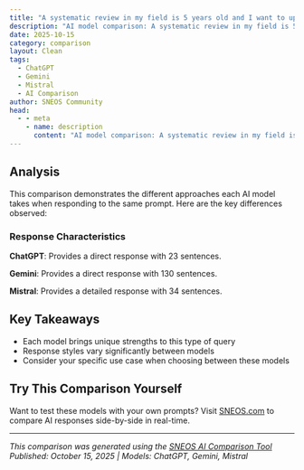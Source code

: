 ```yaml
---
title: "A systematic review in my field is 5 years old and I want to update it. Help me: 1) Obtain the original search strategies and eligibility criteria"
description: "AI model comparison: A systematic review in my field is 5 years old and I want to update it. Help me: 1) Obtain the origi..."
date: 2025-10-15
category: comparison
layout: Clean
tags:
  - ChatGPT
  - Gemini
  - Mistral
  - AI Comparison
author: SNEOS Community
head:
  - - meta
    - name: description
      content: "AI model comparison: A systematic review in my field is 5 years old and I want to update it. Help me: 1) Obtain the original search strategie..."
---
```


<ChatComparison
  title="A systematic review in my field is 5 years old and I want to update it. Help me: 1) Obtain the original search strategies and eligibility criteria"
  prompt="A systematic review in my field is 5 years old and I want to update it. Help me: 1) Obtain the original search strategies and eligibility criteria"
  :responses='{"ChatGPT": "Updating a systematic review involves a few key steps. To effectively obtain the original search strategies and eligibility criteria from the older review, consider the following approach:\n\n### 1. Locate the Original Systematic Review\n- **Journal Website**: Start by finding the systematic review in a journal database (PubMed, JSTOR, etc.) or the journal\u0027s official website. Use relevant keywords, the title, or the authors\u2019 names to search.\n- **Library Access**: If you have access to an academic library, they might have subscriptions to journals. Use library resources or consult a librarian.\n\n### 2. Review the Full Text\n- **Methods Section**: Systematic reviews will typically have a dedicated \u0022Methods\u0022 section where the authors outline the search strategies and eligibility criteria.\n- **Supplementary Materials**: Sometimes, detailed methods, including search strategies, are provided in supplementary materials. Check if there are any additional documents linked to the original article.\n\n### 3. Reference the Original Review\n- If you have difficulty accessing the full text, see if there\u0027s an accompanying reference list where you might find details about the databases searched, key terms, and eligibility criteria.\n\n### 4. Contact the Authors\n- **Reach Out**: If the original search strategies are not detailed enough in the publication, you might consider contacting the authors directly (if they are reachable). They can provide insights or details regarding their methods.\n\n### 5. Look for Protocols\n- **Check for Registered Protocols**: Some systematic reviews are registered in platforms like PROSPERO. If the original review authors registered their protocol, it may contain detailed information about their search strategies and eligibility criteria.\n\n### 6. Utilize Existing Databases\n- Check out databases like Cochrane, trials registries, or other sources where systematic reviews are documented. They may provide additional context or links to the original review.\n\nOnce you have access to the search strategies and eligibility criteria, you can then proceed with your update by searching for new literature following the same methodologies, ensuring comparability with the original systematic review.", "Gemini": "Updating a systematic review is a valuable contribution! The first and most critical step is indeed to thoroughly understand the original review\u0027s methodology. Here\u0027s a systematic approach to obtain the original search strategies and eligibility criteria:\n\n---\n\n## Phase 1: Exhaustive Search of the Published Article and Supplementary Materials\n\nThis is your primary and most accessible source.\n\n1.  **Read the Main Article Thoroughly:**\n    *   **Methods Section:** This is where the authors *must* describe their approach. Look for subsections on:\n        *   **Search Strategy:**\n            *   List of databases searched (e.g., PubMed, Embase, Cochrane CENTRAL, Web of Science, CINAHL).\n            *   Date ranges of the search.\n            *   Key search terms or keywords used (often a truncated list).\n            *   Mention of Boolean operators (AND/OR), truncation (*), wildcard (?), field codes (e.g., [tiab] for title/abstract).\n            *   Information on grey literature searches (e.g., clinical trial registries, conference proceedings, theses, hand-searching reference lists).\n            *   *Crucially, look for statements like:* \u0022The full search strategy for PubMed is provided in Appendix 1,\u0022 or \u0022See Supplementary Material for complete search strings.\u0022\n        *   **Eligibility Criteria:**\n            *   This is typically described using the PICO (Population, Intervention, Comparator, Outcome) or PEO (Population, Exposure, Outcome) framework, or sometimes PICOS (PICO \u002B Study Design).\n            *   **Participants/Population:** Who was studied? (e.g., adults with type 2 diabetes, children aged 6-12).\n            *   **Intervention/Exposure:** What was the focus? (e.g., a specific drug, a behavioral therapy, environmental pollutant).\n            *   **Comparator (if applicable):** What was the intervention compared against? (e.g., placebo, standard care, no intervention).\n            *   **Outcomes:** What were the primary and secondary outcomes measured? (e.g., blood pressure, quality of life, adverse events).\n            *   **Study Design:** What types of studies were included? (e.g., randomized controlled trials, observational studies, cohort studies).\n            *   **Language:** Were there language restrictions? (e.g., English only).\n            *   **Publication Date:** Were there date restrictions? (e.g., published after 2000).\n            *   **Publication Status:** Were only published studies included, or grey literature too? (e.g., \u0022peer-reviewed articles only,\u0022 or \u0022including conference abstracts\u0022).\n\n2.  **Scrutinize Appendices and Supplementary Materials:**\n    *   **Check the end of the main article:** Many journals include appendices here.\n    *   **Look for links on the journal\u0027s website:** Most journals host supplementary files online, often linked directly from the article\u0027s landing page. These might be PDF documents, Word files, or Excel sheets.\n    *   **What to look for:**\n        *   **Full Search Strategies:** This is the *most likely* place to find the complete, line-by-line search strings for *each database* used. This is gold! It will show you exactly how they combined terms, applied field codes, and used limits.\n        *   **Detailed Eligibility Tables:** Sometimes a table outlining inclusion and exclusion criteria with specific examples is provided.\n        *   **PRISMA Flow Diagram:** While not the criteria itself, this diagram can give you an overview of how many studies were identified and screened, and where exclusions happened, which implicitly reflects the criteria.\n\n---\n\n## Phase 2: Check for Pre-registration or Protocol Publication\n\nMany systematic reviews are pre-registered or have a published protocol, which often contains more detail than the final published paper.\n\n1.  **PROSPERO (International Prospective Register of Systematic Reviews):**\n    *   **Check the published article:** Look for a PROSPERO registration number (e.g., \u0022PROSPERO CRD42018xxxxxx\u0022) usually in the methods section or acknowledgements.\n    *   **Search PROSPERO directly:** Go to [www.crd.york.ac.uk/prospero/](http://www.crd.york.ac.uk/prospero/) and search by the review\u0027s title, keywords, or the lead author\u0027s name.\n    *   **What you might find:** PROSPERO registrations require detailed information on eligibility criteria, planned search strategies for *each database*, data extraction plans, and risk of bias assessment methods. This can be an incredibly rich source.\n\n2.  **Other Registries/Protocol Journals:**\n    *   **OSF Registries:** ([osf.io/registries](http://osf.io/registries)) Some reviews might be registered here.\n    *   **Cochrane Library / Joanna Briggs Institute (JBI):** If the original review was conducted by a Cochrane or JBI group, their protocols are typically published in the Cochrane Database of Systematic Reviews or the JBI Evidence Synthesis.\n    *   **Specific Protocol Journals:** Some journals specifically publish systematic review protocols (e.g., *Systematic Reviews* journal by BMC).\n\n---\n\n## Phase 3: Contact the Original Authors\n\nIf after Phases 1 and 2 you still cannot find the complete information, contacting the original authors is a professional and often fruitful approach.\n\n1.  **Identify the Corresponding Author:** Their email address is usually provided in the published article.\n2.  **Draft a Polite and Specific Email:**\n    *   **Introduce yourself:** Briefly state your affiliation and purpose.\n    *   **State your intention:** Clearly mention you are planning to update their systematic review. Acknowledge their work.\n    *   **Be specific about what you need:**\n        *   \u0022We are having difficulty locating the full search strategy as run in [specific database, e.g., Embase or Web of Science].\u0022\n        *   \u0022Could you please share the complete search strategy files (e.g., text files or screenshots) for each database used in your review?\u0022\n        *   \u0022Are there any additional details regarding your eligibility criteria that were not fully captured in the published article or PROSPERO registration?\u0022\n    *   **Offer collaboration (optional but can be helpful):** You might suggest acknowledging their contribution in your update or even offering them a chance to be involved if appropriate and they are interested.\n    *   **Thank them in advance:**\n    *   **Example Email Snippet:**\n        \u003E Dear Dr. [Author\u0027s Last Name],\n        \u003E\n        \u003E My name is [Your Name] from [Your Institution]. I am a researcher in [Your Field] and I am planning to update your excellent systematic review, \u0022[Review Title],\u0022 published in [Journal Name] (DOI: [DOI]).\n        \u003E\n        \u003E To ensure consistency and rigor in our update, we are trying to obtain the complete, line-by-line search strategies as run in each of the databases you utilized (e.g., PubMed, Embase, Web of Science). While we found some details in the article\u0027s methods section and supplementary materials, we are keen to replicate the exact searches for all platforms.\n        \u003E\n        \u003E Would you be able to share these full search strategies with us, or point us to where we might find them? Any guidance on specific eligibility criteria nuances not fully captured in the main text would also be greatly appreciated.\n        \u003E\n        \u003E Thank you very much for your time and assistance.\n        \u003E\n        \u003E Sincerely,\n        \u003E [Your Name]\n        \u003E [Your Affiliation]\n        \u003E [Your Contact Info]\n\n3.  **Be Patient:** Authors are busy. Give them a week or two to respond. If you don\u0027t hear back, a single polite follow-up email is acceptable.\n\n---\n\n## Phase 4: Consult a Research Librarian (Highly Recommended!)\n\nResearch librarians, especially those specializing in systematic reviews or your specific field, are experts in database searching and locating information.\n\n*   **How they can help:**\n    *   They can often help you navigate complex journal websites or institutional repositories.\n    *   They might have access to specialized databases or resources that you don\u0027t.\n    *   They can review the published methods and give you advice on where the full strategies might be hidden, or how to *reconstruct* them if they are truly unavailable.\n    *   They can offer invaluable advice for developing your *updated* search strategy.\n\n---\n\n## What if You Still Can\u0027t Get the Full Strategy? (Worst Case Scenario)\n\nIf, after all these steps, you cannot obtain the complete search strategies for all databases, you will need to:\n\n1.  **Clearly document your attempts:** State in your updated review that you made every effort to obtain the original strategies and outline the steps you took.\n2.  **Reconstruct the strategy:** Based on the keywords and partial strategies provided in the main paper, and potentially the eligibility criteria, you will need to infer and reconstruct a search strategy as closely as possible. This is more challenging but sometimes necessary. You\u0027ll need to justify your reconstruction.\n3.  **Acknowledge limitations:** Be transparent about the fact that you had to reconstruct part of the original methodology.\n\nBy following this systematic approach, you significantly increase your chances of obtaining the original search strategies and eligibility criteria, setting a strong foundation for your updated systematic review. Good luck!", "Mistral": "Updating a systematic review is a valuable endeavor, as it ensures that the most current evidence is considered. Here are the steps you can follow to obtain the original search strategies and eligibility criteria:\n\n### 1. Locate the Original Systematic Review\n- **Identify the Review**: Ensure you have the full text of the original systematic review. This is usually available through academic databases such as PubMed, Cochrane Library, or Google Scholar.\n- **Check the Methods Section**: The methods section of the review typically includes detailed information about the search strategies and eligibility criteria.\n\n### 2. Extract Search Strategies\n- **Search Terms and Databases**: Look for the specific search terms, keywords, and databases used in the original review. This information is often presented in a table or a detailed paragraph.\n- **Boolean Operators**: Note the use of Boolean operators (AND, OR, NOT) and any filters applied (e.g., date range, language).\n- **Supplementary Materials**: Sometimes, the search strategies are provided in supplementary materials or appendices. Check these sections if the main text does not provide sufficient detail.\n\n### 3. Extract Eligibility Criteria\n- **Inclusion Criteria**: Identify the criteria used to include studies in the review. This might include study design, population characteristics, interventions, comparisons, and outcomes (PICO framework).\n- **Exclusion Criteria**: Note any specific exclusion criteria, such as language restrictions, publication types, or study quality thresholds.\n- **Time Frame**: Determine the time frame covered by the original review. This will help you decide the starting point for your updated search.\n\n### 4. Contact the Authors\n- **Email Correspondence**: If the methods section does not provide enough detail, consider contacting the authors of the original review. They may be able to provide additional information or even share their original search strategies and eligibility criteria.\n- **Professional Networks**: Use professional networks like ResearchGate or LinkedIn to reach out to the authors if their contact information is not readily available.\n\n### 5. Document Everything\n- **Create a Detailed Record**: Document all the information you gather, including the search strategies, databases, inclusion/exclusion criteria, and any additional filters or limitations.\n- **Organize Information**: Use a structured format to organize this information, such as a table or a flowchart, to ensure clarity and ease of reference.\n\n### Example Template for Documentation\n\n#### Search Strategies\n| Database       | Search Terms                                  | Boolean Operators | Filters                  |\n|----------------|-----------------------------------------------|--------------------|--------------------------|\n| PubMed         | (\u0022intervention\u0022 OR \u0022treatment\u0022) AND \u0022outcome\u0022 | AND, OR            | Date: 2000-2018, English |\n| Cochrane       | (\u0022intervention\u0022 OR \u0022treatment\u0022) AND \u0022outcome\u0022 | AND, OR            | Date: 2000-2018, English |\n| Embase         | (\u0022intervention\u0022 OR \u0022treatment\u0022) AND \u0022outcome\u0022 | AND, OR            | Date: 2000-2018, English |\n\n#### Eligibility Criteria\n- **Inclusion Criteria**:\n  - Study Design: Randomized controlled trials (RCTs)\n  - Population: Adults aged 18-65\n  - Intervention: Specific treatment X\n  - Comparison: Placebo or standard care\n  - Outcomes: Primary outcome Y, secondary outcome Z\n\n- **Exclusion Criteria**:\n  - Non-English language studies\n  - Studies with high risk of bias\n  - Studies published before 2000\n\n### Next Steps\nOnce you have obtained and documented the original search strategies and eligibility criteria, you can proceed with updating the review. This will involve:\n1. **Conducting a New Search**: Use the same search strategies but update the date range to cover the period since the original review.\n2. **Screening and Selection**: Apply the same eligibility criteria to screen and select new studies.\n3. **Data Extraction and Synthesis**: Extract data from the new studies and synthesize it with the existing data from the original review.\n\nBy following these steps, you can ensure a thorough and systematic update of the review, maintaining the rigor and reliability of the original work."}' published-date="{DateTime.UtcNow:HH:mm}"
/>

## Analysis

This comparison demonstrates the different approaches each AI model takes when responding to the same prompt. Here are the key differences observed:

### Response Characteristics

**ChatGPT**: Provides a direct response with 23 sentences. 

**Gemini**: Provides a direct response with 130 sentences. 

**Mistral**: Provides a detailed response with 34 sentences. 

## Key Takeaways

- Each model brings unique strengths to this type of query
- Response styles vary significantly between models
- Consider your specific use case when choosing between these models

## Try This Comparison Yourself

Want to test these models with your own prompts? Visit [SNEOS.com](https://sneos.com) to compare AI responses side-by-side in real-time.

---

*This comparison was generated using the [SNEOS AI Comparison Tool](https://sneos.com)*
*Published: October 15, 2025 | Models: ChatGPT, Gemini, Mistral*

